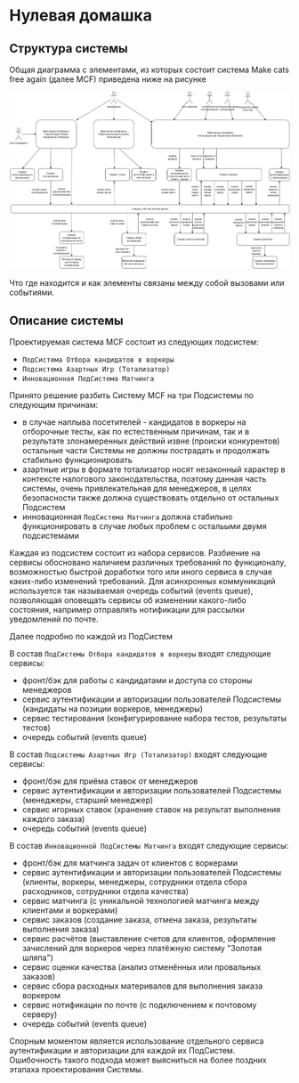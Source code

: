 # Нулевая домашка

## Структура системы

Общая диаграмма с элементами, из которых состоит система Make cats free again (далее MCF) приведена ниже на рисунке

![Архитектура системы MCF](introduction.scheme.00.png)

Что где находится и как элементы связаны между собой вызовами или событиями.

## Описание системы

Проектируемая система MCF состоит из следующих подсистем:

- `ПодСистема Отбора кандидатов в воркеры`
- `Подсистема Азартных Игр (Тотализатор)`
- `Инновационная ПодСистема Матчинга`

Принято решение разбить Систему MCF на три Подсистемы по следующим причинам:

- в случае наплыва посетителей - кандидатов в воркеры на отборочные тесты, как по естественным причинам, так и в результате злонамеренных действий извне (происки конкурентов) остальные части Системы не должны пострадать и продолжать стабильно функционировать
- азартные игры в формате тотализатор носят незаконный характер в контексте налогового законодательства, поэтому данная часть системы, очень привлекательная для менеджеров, в целях безопасности также должна существовать отдельно от остальных Подсистем
- инновационная `ПодСистема Матчинга` должна стабильно функционировать в случае любых проблем с остальыми двумя подсистемами

Каждая из подсистем состоит из набора сервисов. Разбиение на сервисы обосновано наличием различных требований по функционалу, возможностью быстрой доработки того или иного сервиса в случае каких-либо изменений требований.
Для асинхронных коммуникаций используется так называемая очередь событий (events queue), позволяющая оповещать сервисы об изменении какого-либо состояния, например отправлять нотификации для рассылки уведомлений по почте.

Далее подробно по каждой из ПодСистем

В состав `ПодСистемы Отбора кандидатов в воркеры` входят следующие сервисы:

- фронт/бэк для работы с кандидатами и доступа со стороны менеджеров
- сервис аутентификации и авторизации пользователей Подсистемы (кандидаты на позиции воркеров, менеджеры)
- сервис тестирования (конфигурирование набора тестов, результаты тестов)
- очередь событий (events queue)

В состав `Подсистемы Азартных Игр (Тотализатор)` входят следующие сервисы:

- фронт/бэк для приёма ставок от менеджеров
- сервис аутентификации и авторизации пользователей Подсистемы (менеджеры, старший менеджер)
- сервис игорных ставок (хранение ставок на результат выполнения каждого заказа)
- очередь событий (events queue)

В состав `Инновационной ПодСистемы Матчинга` входят следующие сервисы:

- фронт/бэк для матчинга задач от клиентов с воркерами
- сервис аутентификации и авторизации пользователей Подсистемы (клиенты, воркеры, менеджеры, сотрудники отдела сбора расходников, сотрудники отдела качества)
- сервис матчинга (с уникальной технологией матчинга между клиентами и воркерами)
- сервис заказов (создание заказа, отмена заказа, результаты выполнения заказа)
- сервис расчётов (выставление счетов для клиентов, оформление зачислений для воркеров через платёжную систему "Золотая шляпа")
- сервис оценки качества (анализ отменённых или провальных заказов)
- сервис сбора расходных материвалов для выполнения заказа воркером
- сервис нотификации по почте (с подключением к почтовому серверу)
- очередь событий (events queue)

Спорным моментом является использование отдельного сервиса аутентификации и авторизации для каждой их ПодСистем.
Ошибочность такого подхода может выясниться на более поздних этапаха проектирования Системы.
